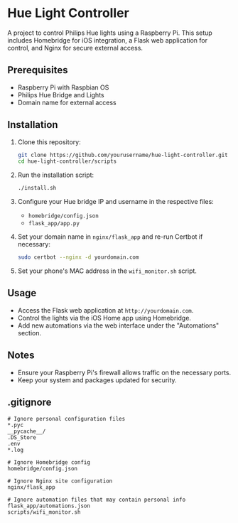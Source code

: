 # Hue Light Controller

A project to control Philips Hue lights using a Raspberry Pi. This setup includes Homebridge for iOS integration, a Flask web application for control, and Nginx for secure external access.

## Prerequisites

- Raspberry Pi with Raspbian OS
- Philips Hue Bridge and Lights
- Domain name for external access

## Installation

1. Clone this repository:

    ```bash
    git clone https://github.com/yourusername/hue-light-controller.git
    cd hue-light-controller/scripts
    ```

2. Run the installation script:

    ```bash
    ./install.sh
    ```

3. Configure your Hue bridge IP and username in the respective files:
   - `homebridge/config.json`
   - `flask_app/app.py`

4. Set your domain name in `nginx/flask_app` and re-run Certbot if necessary:

    ```bash
    sudo certbot --nginx -d yourdomain.com
    ```

5. Set your phone's MAC address in the `wifi_monitor.sh` script.

## Usage

- Access the Flask web application at `http://yourdomain.com`.
- Control the lights via the iOS Home app using Homebridge.
- Add new automations via the web interface under the "Automations" section.

## Notes

- Ensure your Raspberry Pi's firewall allows traffic on the necessary ports.
- Keep your system and packages updated for security.

## .gitignore

```plaintext
# Ignore personal configuration files
*.pyc
__pycache__/
.DS_Store
.env
*.log

# Ignore Homebridge config
homebridge/config.json

# Ignore Nginx site configuration
nginx/flask_app

# Ignore automation files that may contain personal info
flask_app/automations.json
scripts/wifi_monitor.sh
